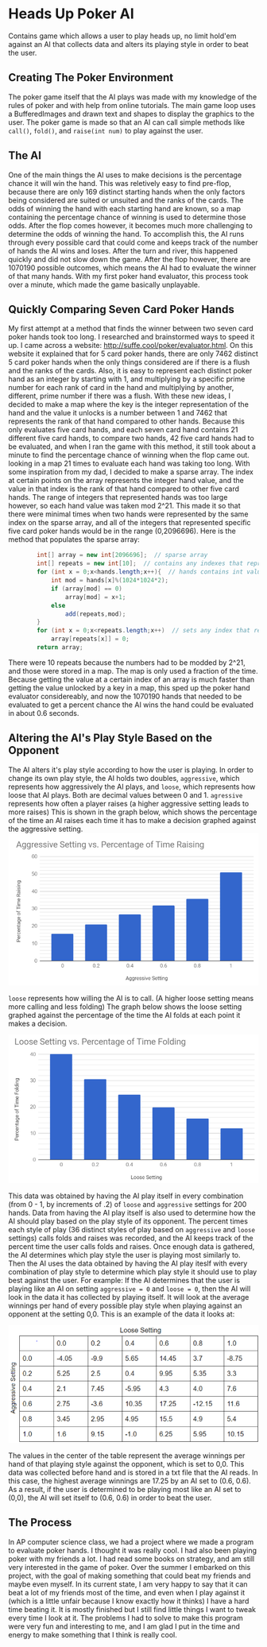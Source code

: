 # Heads Up Poker AI
Contains game which allows a user to play heads up, no limit hold'em against an AI that collects data
and alters its playing style in order to beat the user.
## Creating The Poker Environment
The poker game itself that the AI plays was made with my knowledge of the rules of poker and with help
from online tutorials. The main game loop uses a BufferedImages and drawn text and shapes to display
the graphics to the user. The poker game is made so that an AI can call simple methods like `call()`, 
`fold()`, and `raise(int num)` to play against the user. 
## The AI
One of the main things the AI uses to make decisions is the percentage chance it will win the hand. This 
was reletively easy to find pre-flop, because there are only 169 distinct starting hands when the only factors
being considered are suited or unsuited and the ranks of the cards. The odds of winning the hand with each
starting hand are known, so a map containing the percentage chance of winning is used to determine those 
odds. After the flop comes however, it becomes much more challenging to determine the odds of winning the hand.
To accomplish this, the AI runs through every possible card that could come and keeps track of the number of
hands the AI wins and loses. After the turn and river, this happened quickly and did not slow down the game.
After the flop however, there are 1070190 possible outcomes, which means the AI had to evaluate the winner of 
that many hands. With my first poker hand evaluator, this process took over a minute, which made the game basically
unplayable. 
## Quickly Comparing Seven Card Poker Hands
My first attempt at a method that finds the winner between two seven card poker hands took too long. I researched
and brainstormed ways to speed it up. I came across a website: http://suffe.cool/poker/evaluator.html. On this
website it explained that for 5 card poker hands, there are only 7462 distinct 5 card poker hands when the only 
things considered are if there is a flush and the ranks of the cards. Also, it is easy to represent each distinct
poker hand as an integer by starting with 1, and multiplying by a specific prime number for each rank of card in
the hand and multiplying by another, different, prime number if there was a flush. With these new ideas, I decided
to make a map where the key is the integer representation of the hand and the value it unlocks is a number
between 1 and 7462 that represents the rank of that hand compared to other hands. Because this only evaluates 
five card hands, and each seven card hand contains 21 different five card hands, to compare two hands, 42 five card
hands had to be evaluated, and when I ran the game with this method, it still took about a minute to find the 
percentage chance of winning when the flop came out. looking in a map 21 times to evaluate each hand was taking
too long. With some inspiration from my dad, I decided to make a sparse array. The index at certain points on the
array represents the integer hand value, and the value in that index is the rank of that hand compared to other
five card hands. The range of integers that represented hands was too large however, so each hand value was taken
mod 2^21. This made it so that there were minimal times when two hands were represented by the same index on the
sparse array, and all of the integers that represented specific five card poker hands would be in the range 
(0,2096696). Here is the method that populates the sparse array: 
```java
        int[] array = new int[2096696];  // sparse array
        int[] repeats = new int[10];  // contains any indexes that represent more than one hands
        for (int x = 0;x<hands.length;x++){  // hands contains int values of hands ordered by strength of hand
            int mod = hands[x]%(1024*1024*2);
            if (array[mod] == 0)
                array[mod] = x+1;
            else
                add(repeats,mod);
        }
        for (int x = 0;x<repeats.length;x++)  // sets any index that represents more than one hand to zero
            array[repeats[x]] = 0;
        return array;
```
There were 10 repeats because the numbers had to be modded by 2^21, and those were stored in a map. The map is
only used a fraction of the time. Because getting the value at a certain index of an array is much faster than
getting the value unlocked by a key in a map, this sped up the poker hand evaluator considereably, and now the 
1070190 hands that needed to be evaluated to get a percent chance the AI wins the hand could be evaluated in about
0.6 seconds. 
## Altering the AI's Play Style Based on the Opponent
The AI alters it's play style according to how the user is playing. In order to change its own play style, 
the AI holds two doubles, `aggressive`, which represents how aggressively the AI plays, and `loose`, which
represents how loose that AI plays. Both are decimal values between 0 and 1. `agressive` represents how often
a player raises (a higher aggressive setting leads to more raises) This is shown in the graph below, which 
shows the percentage of the time an AI raises each time it has to make a decision graphed against the aggressive
setting.
![alt text](https://github.com/linc1097/Poker/blob/master/poker/pictures/graph%20aggressive.PNG "graph of raises vs. aggressive setting")

`loose` represents how willing the AI is to call. (A higher loose setting means more calling and less folding)
The graph below shows the loose setting graphed against the percentage of the time the AI folds at each point 
it makes a decision.

![alt text](https://github.com/linc1097/Poker/blob/master/poker/pictures/graph%20loose.PNG "graph of folds vs. loose setting")

This data was obtained by having the AI play itself in every combination (from 0 - 1, by increments of .2) of `loose` 
and `aggressive` settings for 200 hands. Data from having the AI play itself is also used to determine how the 
AI should play based on the play style of its opponent. The percent times each style of play (36 distinct styles of
play based on `aggressive` and `loose` settings) calls folds and raises was recorded, and the AI keeps track of 
the percent time the user calls folds and raises. Once enough data is gathered, the AI determines which play style
the user is playing most similarly to. Then the AI uses the data obtained by having the AI play iteslf with every
combination of play style to determine which play style it should use to play best against the user. For example:
If the AI determines that the user is playing like an AI on setting `aggressive = 0` and `loose = 0`, then the AI
will look in the data it has collected by playing itself. It will look at the average winnings per hand of every
possible play style when playing against an opponent at the setting 0,0. This is an example of the data it looks at:

![alt text](https://github.com/linc1097/Poker/blob/master/poker/pictures/table%20done.PNG "table")

The values in the center of the table represent the average winnings per hand of that playing style against the
opponent, which is set to 0,0. This data was collected before hand and is stored in a txt file that the AI reads. 
In this case, the highest average winnings are 17.25 by an AI set to (0.6, 0.6). As a result, if the user is determined
to be playing most like an AI set to (0,0), the AI will set itself to (0.6, 0.6) in order to beat the user. 
## The Process
In AP computer science class, we had a project where we made a program to evaluate poker hands. I thought it was
really cool. I had also been playing poker with my friends a lot. I had read some books on strategy, and am still
very interested in the game of poker. Over the summer I embarked on this project, with the goal of making something
that could beat my friends and maybe even myself. In its current state, I am very happy to say that it can beat 
a lot of my friends most of the time, and even when I play against it (which is a little unfair because I know exactly
how it thinks) I have a hard time beating it. It is mostly finished but I still find little things I want to tweak 
every time I look at it. The problems I had to solve to make this program were very fun and interesting to me, and I
am glad I put in the time and energy to make something that I think is really cool.
